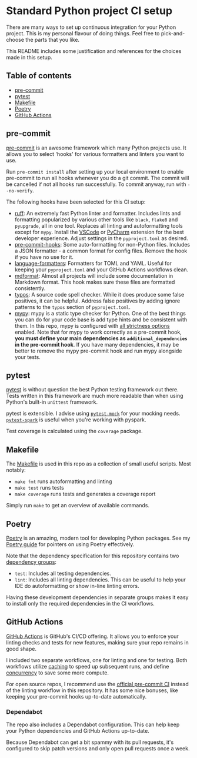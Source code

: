 # Standard Python project CI setup

There are many ways to set up continuous integration for your Python project. This is my personal flavour of doing things. Feel free to pick-and-choose the parts that you like.

This README includes some justification and references for the choices made in this setup.

## Table of contents

- [pre-commit](#pre-commit)
- [pytest](#pytest)
- [Makefile](#makefile)
- [Poetry](#poetry)
- [GitHub Actions](#github-actions)

## pre-commit

[pre-commit](https://pre-commit.com/) is an awesome framework which many Python projects use. It allows you to select 'hooks' for various formatters and linters you want to use.

Run `pre-commit install` after setting up your local environment to enable pre-commit to run all hooks whenever you do a git commit. The commit will be cancelled if not all hooks run successfully. To commit anyway, run with `--no-verify`.

The following hooks have been selected for this CI setup:

- [ruff](https://github.com/charliermarsh/ruff/): An extremely fast Python linter and formatter. Includes lints and formatting popularized by various other tools like `black`, `flake8` and `pyupgrade`, all in one tool. Replaces all linting and autoformatting tools except for `mypy`. Install the [VSCode](https://marketplace.visualstudio.com/items?itemName=charliermarsh.ruff) or [PyCharm](https://plugins.jetbrains.com/plugin/20574-ruff) extension for the best developer experience. Adjust settings in the `pyproject.toml` as desired.
- [pre-commit-hooks](https://github.com/pre-commit/pre-commit-hooks): Some auto-formatting for non-Python files. Includes a JSON formatter - a common format for config files. Remove the hook if you have no use for it.
- [language-formatters](https://github.com/macisamuele/language-formatters-pre-commit-hooks): Formatters for TOML and YAML. Useful for keeping your `pyproject.toml` and your GitHub Actions workflows clean.
- [mdformat](https://github.com/igorshubovych/markdownlint-cli): Almost all projects will include some documentation in Markdown format. This hook makes sure these files are formatted consistently.
- [typos](https://github.com/crate-ci/typos): A source code spell checker. While it does produce some false positives, it can be helpful. Address false positives by adding ignore patterns to the `typos` section of `pyproject.toml`.
- [mypy](https://mypy.readthedocs.io/): mypy is a static type checker for Python. One of the best things you can do for your code base is add type hints and be consistent with them. In this repo, mypy is configured with [all strictness options](https://mypy.readthedocs.io/en/stable/command_line.html#cmdoption-mypy-strict) enabled. Note that for mypy to work correctly as a pre-commit hook, **you must define your main dependencies as `additional_dependencies` in the pre-commit hook**. If you have many dependencies, it may be better to remove the mypy pre-commit hook and run mypy alongside your tests.

## pytest

[pytest](https://docs.pytest.org/) is without question the best Python testing framework out there. Tests written in this framework are much more readable than when using Python's built-in `unittest` framework.

pytest is extensible. I advise using [`pytest-mock`](https://pytest-mock.readthedocs.io/) for your mocking needs. [`pytest-spark`](https://github.com/malexer/pytest-spark) is useful when you're working with pyspark.

Test coverage is calculated using the `coverage` package.

## Makefile

The [Makefile](https://www.gnu.org/software/make/manual/make.html) is used in this repo as a collection of small useful scripts. Most notably:

- `make fmt` runs autoformatting and linting
- `make test` runs tests
- `make coverage` runs tests and generates a coverage report

Simply run `make` to get an overview of available commands.

## Poetry

[Poetry](https://python-poetry.org/) is an amazing, modern tool for developing Python packages. See my [Poetry guide](https://github.com/stinodego/poetry-guide) for pointers on using Poetry effectively.

Note that the dependency specification for this repository contains two [dependency groups](https://python-poetry.org/docs/master/managing-dependencies/):

- `test`: Includes all testing dependencies.
- `lint`: Includes all linting dependencies. This can be useful to help your IDE do autoformatting or show in-line linting errors.

Having these development dependencies in separate groups makes it easy to install only the required dependencies in the CI workflows.

## GitHub Actions

[GitHub Actions](https://github.com/features/actions) is GitHub's CI/CD offering. It allows you to enforce your linting checks and tests for new features, making sure your repo remains in good shape.

I included two separate workflows, one for linting and one for testing. Both workflows utilize [caching](https://github.com/actions/cache) to speed up subsequent runs, and define [concurrency](https://docs.github.com/en/actions/using-jobs/using-concurrency) to save some more compute.

For open source repos, I recommend use the [official pre-commit CI](https://pre-commit.ci/) instead of the linting workflow in this repository. It has some nice bonuses, like keeping your pre-commit hooks up-to-date automatically.

### Dependabot

The repo also includes a Dependabot configuration. This can help keep your Python dependencies and GitHub Actions up-to-date.

Because Dependabot can get a bit spammy with its pull requests, it's configured to skip patch versions and only open pull requests once a week.
